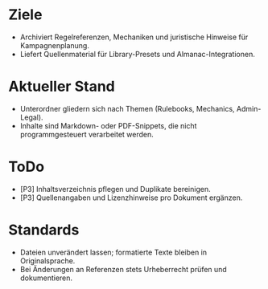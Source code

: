 # Ziele
- Archiviert Regelreferenzen, Mechaniken und juristische Hinweise für Kampagnenplanung.
- Liefert Quellenmaterial für Library-Presets und Almanac-Integrationen.

# Aktueller Stand
- Unterordner gliedern sich nach Themen (Rulebooks, Mechanics, Admin-Legal).
- Inhalte sind Markdown- oder PDF-Snippets, die nicht programmgesteuert verarbeitet werden.

# ToDo
- [P3] Inhaltsverzeichnis pflegen und Duplikate bereinigen.
- [P3] Quellenangaben und Lizenzhinweise pro Dokument ergänzen.

# Standards
- Dateien unverändert lassen; formatierte Texte bleiben in Originalsprache.
- Bei Änderungen an Referenzen stets Urheberrecht prüfen und dokumentieren.
